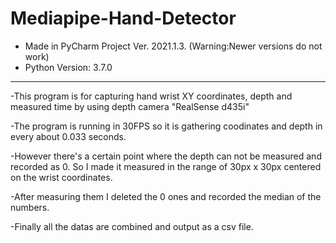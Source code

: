 # Mediapipe-Hand-Detector

- Made in PyCharm Project Ver. 2021.1.3. (Warning:Newer versions do not work)
- Python Version: 3.7.0
***
-This program is for capturing hand wrist XY coordinates, depth and measured time by using depth camera "RealSense d435i"

-The program is running in 30FPS so it is gathering coodinates and depth in every about 0.033 seconds.

-However there's a certain point where the depth can not be measured and recorded as 0. So I made it measured in the range of 30px x 30px centered on the wrist coordinates.

-After measuring them I deleted the 0 ones and recorded the median of the numbers.

-Finally all the datas are combined and output as a csv file.
